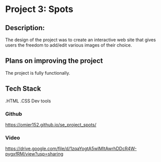 # Project 3: Spots

## Description:

The design of the project was to create an interactive web site that gives users the freedom to add/edit various images of their choice.

## Plans on improving the project

The project is fully functionally.

## Tech Stack

.HTML
.CSS
Dev tools

### Github

https://omier152.github.io/se_project_spots/

### Video

https://drive.google.com/file/d/1zqaYogtA5wIMltAwrhDDcR4W-pygxfRM/view?usp=sharing
